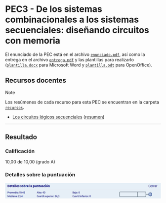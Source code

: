 # PEC3 - De los sistemas combinacionales a los sistemas secuenciales: diseñando circuitos con memoria

El enunciado de la PEC está en el archivo [`enunciado.pdf`](enunciado.pdf), así como la entrega en el archivo [`entrega.pdf`](entrega.pdf) y las plantillas para realizarlo ([`plantilla.docx`](plantilla.docx) para Microsoft Word y [`plantilla.odt`](plantilla.odt) para OpenOffice).

## Recursos docentes

>[!NOTE]
>Los resúmenes de cada recurso para esta PEC se encuentran en la carpeta [`recursos`](recursos).

- [Los circuitos lógicos secuenciales](http://cvapp.uoc.edu/autors/MostraPDFMaterialAction.do?id=215619&hash=d25026dd14b3ee362d765576d3893c40b200af038100e77bc444144a21df7985) ([resumen](recursos/los_circuitos_logicos_secuenciales_resumen.md))

---

## Resultado

### Calificación

10,00 de 10,00 (grado A)

### Detalles sobre la puntuación

![](detalles_puntuacion.png)